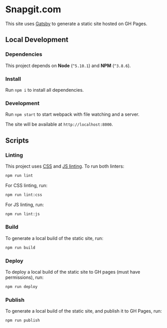 # Snapgit.com

This site uses [Gatsby](https://github.com/gatsbyjs/gatsby) to generate a static site hosted on GH Pages.

## Local Development

### Dependencies
This project depends on **Node** (`^5.10.1`) and **NPM** (`^3.8.6`).

### Install

Run `npm i` to install all dependencies.


### Development
Run `npm start` to start webpack with file watching and a server. 

The site will be available at `http://localhost:8000`.

## Scripts

### Linting
This project uses [CSS](https://github.com/stylelint/stylelint/) and [JS linting](https://github.com/eslint/eslint). To run both linters:

```sh
npm run lint
```

For CSS linting, run:

```sh
npm run lint:css
```

For JS linting, run:

```sh
npm run lint:js
```

### Build
To generate a local build of the static site, run:

```sh
npm run build
```

### Deploy
To deploy a local build of the static site to GH pages (must have permissions), run:

```sh
npm run deploy
```

### Publish
To generate a local build of the static site, and publish it to GH Pages, run:

```sh
npm run publish
```

